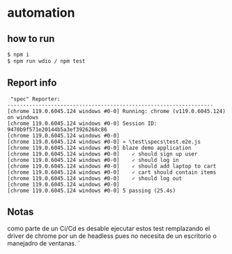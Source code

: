 # automation


## how to run 

```sh
$ npm i
$ npm run wdio / npm test
```
## Report info

```
 "spec" Reporter:
------------------------------------------------------------------
[chrome 119.0.6045.124 windows #0-0] Running: chrome (v119.0.6045.124) on windows
[chrome 119.0.6045.124 windows #0-0] Session ID: 9470b9f571e20144b5a3ef3926268c86
[chrome 119.0.6045.124 windows #0-0]
[chrome 119.0.6045.124 windows #0-0] » \test\specs\test.e2e.js
[chrome 119.0.6045.124 windows #0-0] blaze demo application
[chrome 119.0.6045.124 windows #0-0]    ✓ should sign up user
[chrome 119.0.6045.124 windows #0-0]    ✓ should log in
[chrome 119.0.6045.124 windows #0-0]    ✓ should add laptop to cart
[chrome 119.0.6045.124 windows #0-0]    ✓ cart should contain items
[chrome 119.0.6045.124 windows #0-0]    ✓ should log out
[chrome 119.0.6045.124 windows #0-0]
[chrome 119.0.6045.124 windows #0-0] 5 passing (25.4s)
```
    
## Notas
 como parte de un Ci/Cd es desable ejecutar estos test remplazando el driver de chrome por un de headless pues no necesita de un escritorio o manejadro de ventanas.
`